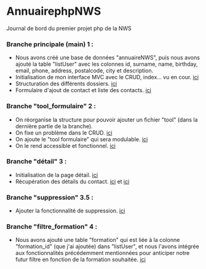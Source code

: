 # AnnuairephpNWS
Journal de bord du premier projet php de la NWS 


### Branche principale (main)  1 :
- Nous avons créé une base de données "annuaireNWS", puis nous avons ajouté la table "listUser" avec les colonnes id, surname, name, birthday, email, phone, address, postalcode, city et description.
- Initialisation de mon interface MVC avec le CRUD, index... vu en cour. [ici](https://github.com/Adambizien/AnnuairephpNWS/commit/58b7e1a2bd3ee1009dca51ab8431b91077d29bd5)
- Structuration des différents dossiers. [ici](https://github.com/Adambizien/AnnuairephpNWS/commit/0e753d91e4cc4c4d56cfad641cb9232d49b3e42)
- Formulaire d'ajout de contact et liste des contacts. [ici](https://github.com/Adambizien/AnnuairephpNWS/commit/2a71f7520a72f1be2d8607a90bb7e66b5d482add)
### Branche "tool_formulaire"  2 :
- On réorganise la structure pour pouvoir ajouter un fichier "tool" (dans la dernière partie de la branche).
- On fixe un problème dans le CRUD.  [ici](https://github.com/Adambizien/AnnuairephpNWS/commit/b4362b24af6ee253e0a457dd1b22de02ee699603)
- On ajoute le "tool formulaire" qui sera modulable. [ici](https://github.com/Adambizien/AnnuairephpNWS/commit/1713bdafa988252e9b6d486a44a3e358cf5ce4b5)
- On le rend accessible et fonctionnel.  [ici](https://github.com/Adambizien/AnnuairephpNWS/commit/fbf29c6a3c19d7d567cdb9c2529d055fbec64dc0)
### Branche "détail"  3 :
- Initialisation de la page détail. [ici](https://github.com/Adambizien/AnnuairephpNWS/commit/9564d419ea3f81792f388b135c9926a3e3dea208)
- Récupération des détails du contact. [ici](https://github.com/Adambizien/AnnuairephpNWS/commit/3a69f9c1dfb0b6ccd2e6db2aa78b9432f70d605b) et [ici](https://github.com/Adambizien/AnnuairephpNWS/commit/b8dc29d3fb560fbbe03a0baa57483ff8927432c2)
### Branche "suppression"  3.5 :
- Ajouter la fonctionnalité de suppression. [ici](https://github.com/Adambizien/AnnuairephpNWS/commit/3b4e7a1eb02c3b1d1e2f04d4da3570237fb5461b)
### Branche "filtre_formation" 4 :
- Nous avons ajouté une table "formation" qui est liée à la colonne "formation_id" (que j'ai ajoutée) dans "listUser", et nous l'avons intégrée aux fonctionnalités précédemment mentionnées pour anticiper notre        futur filtre en fonction de la formation souhaitée. [ici](https://github.com/Adambizien/AnnuairephpNWS/commit/19eedbb8759ae0d1f0d7947480cfc780579c45ea)
